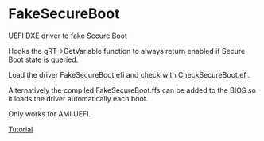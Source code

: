 # FakeSecureBoot
UEFI DXE driver to fake Secure Boot

Hooks the gRT->GetVariable function to always return enabled if Secure Boot state is queried.

Load the driver FakeSecureBoot.efi and check with CheckSecureBoot.efi.

Alternatively the compiled FakeSecureBoot.ffs can be added to the BIOS so it loads the driver automatically each boot.

Only works for AMI UEFI.

[Tutorial](https://www.youtube.com/watch?v=FDSA2NzzQIA)
